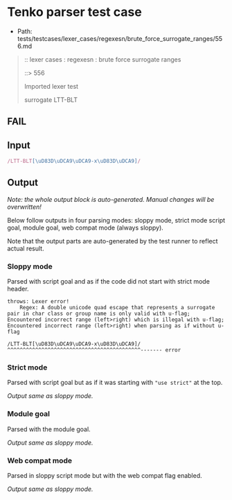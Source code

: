 # Tenko parser test case

- Path: tests/testcases/lexer_cases/regexesn/brute_force_surrogate_ranges/556.md

> :: lexer cases : regexesn : brute force surrogate ranges
>
> ::> 556
>
> Imported lexer test
>
> surrogate LTT-BLT

## FAIL

## Input

`````js
/LTT-BLT[\uD83D\uDCA9\uDCA9-x\uD83D\uDCA9]/
`````

## Output

_Note: the whole output block is auto-generated. Manual changes will be overwritten!_

Below follow outputs in four parsing modes: sloppy mode, strict mode script goal, module goal, web compat mode (always sloppy).

Note that the output parts are auto-generated by the test runner to reflect actual result.

### Sloppy mode

Parsed with script goal and as if the code did not start with strict mode header.

`````
throws: Lexer error!
    Regex: A double unicode quad escape that represents a surrogate pair in char class or group name is only valid with u-flag; Encountered incorrect range (left>right) which is illegal with u-flag; Encountered incorrect range (left>right) when parsing as if without u-flag

/LTT-BLT[\uD83D\uDCA9\uDCA9-x\uD83D\uDCA9]/
^^^^^^^^^^^^^^^^^^^^^^^^^^^^^^^^^^^^^^^^^^^------- error
`````

### Strict mode

Parsed with script goal but as if it was starting with `"use strict"` at the top.

_Output same as sloppy mode._

### Module goal

Parsed with the module goal.

_Output same as sloppy mode._

### Web compat mode

Parsed in sloppy script mode but with the web compat flag enabled.

_Output same as sloppy mode._
